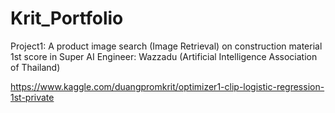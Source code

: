 # Krit_Portfolio

Project1: A product image search (Image Retrieval) on construction material
1st score in Super AI Engineer: Wazzadu (Artificial Intelligence Association of Thailand)

https://www.kaggle.com/duangpromkrit/optimizer1-clip-logistic-regression-1st-private
